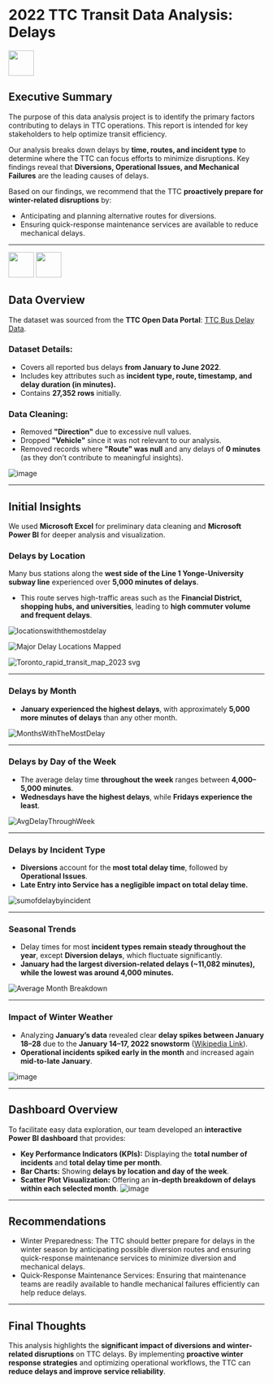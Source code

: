 # **2022 TTC Transit Data Analysis: Delays**  
<img width="50" height="50" src="https://github.com/user-attachments/assets/5dff5279-69df-4738-9fb1-698292ca2e83">

## **Executive Summary**  
The purpose of this data analysis project is to identify the primary factors contributing to delays in TTC operations. This report is intended for key stakeholders to help optimize transit efficiency.  

Our analysis breaks down delays by **time, routes, and incident type** to determine where the TTC can focus efforts to minimize disruptions. Key findings reveal that **Diversions, Operational Issues, and Mechanical Failures** are the leading causes of delays.  

Based on our findings, we recommend that the TTC **proactively prepare for winter-related disruptions** by:  
- Anticipating and planning alternative routes for diversions.  
- Ensuring quick-response maintenance services are available to reduce mechanical delays.  

---

<img width="50" height="50" src="https://github.com/user-attachments/assets/d46bf84f-b776-4af2-b018-050d57322656">
<img width="50" height="50" src="https://github.com/user-attachments/assets/4c63e159-3661-4d42-ace9-e21811966ede">

## **Data Overview**  
The dataset was sourced from the **TTC Open Data Portal**: [TTC Bus Delay Data](https://open.toronto.ca/dataset/ttc-bus-delay-data/).  

### **Dataset Details:**  
- Covers all reported bus delays **from January to June 2022**.  
- Includes key attributes such as **incident type, route, timestamp, and delay duration (in minutes).**  
- Contains **27,352 rows** initially.  

### **Data Cleaning:**  
- Removed **"Direction"** due to excessive null values.  
- Dropped **"Vehicle"** since it was not relevant to our analysis.  
- Removed records where **"Route" was null** and any delays of **0 minutes** (as they don’t contribute to meaningful insights).  

![image](https://github.com/user-attachments/assets/d9e3cdea-02b3-4d7b-b77e-0d370c280399)  

---

## **Initial Insights**  
We used **Microsoft Excel** for preliminary data cleaning and **Microsoft Power BI** for deeper analysis and visualization.  

### **Delays by Location**  
Many bus stations along the **west side of the Line 1 Yonge-University subway line** experienced over **5,000 minutes of delays**.  
- This route serves high-traffic areas such as the **Financial District, shopping hubs, and universities**, leading to **high commuter volume and frequent delays**.  

![locationswiththemostdelay](https://github.com/user-attachments/assets/ceee379d-d641-4e2c-a00f-085019dca406)  

![Major Delay Locations Mapped](https://github.com/user-attachments/assets/87a1c95e-8618-4790-8754-2cf32e0238c3)  

![Toronto_rapid_transit_map_2023 svg](https://github.com/user-attachments/assets/0d78f739-a8cf-400a-8838-46b4e9b92992)  

---

### **Delays by Month**  
- **January experienced the highest delays**, with approximately **5,000 more minutes of delays** than any other month.  

![MonthsWithTheMostDelay](https://github.com/user-attachments/assets/e1f75301-7d62-4c36-b6d4-feb6b1a279d3)  

---

### **Delays by Day of the Week**  
- The average delay time **throughout the week** ranges between **4,000–5,000 minutes**.  
- **Wednesdays have the highest delays**, while **Fridays experience the least**.  

![AvgDelayThroughWeek](https://github.com/user-attachments/assets/18f5bf37-c16b-4524-b26b-a9d6939486cc)  

---

### **Delays by Incident Type**  
- **Diversions** account for the **most total delay time**, followed by **Operational Issues**.  
- **Late Entry into Service has a negligible impact on total delay time.**  

![sumofdelaybyincident](https://github.com/user-attachments/assets/981b1570-cb0c-4c9b-a94e-0c41dbb02c07)  

---

### **Seasonal Trends**  
- Delay times for most **incident types remain steady throughout the year**, except **Diversion delays**, which fluctuate significantly.  
- **January had the largest diversion-related delays (~11,082 minutes), while the lowest was around 4,000 minutes.**  

![Average Month Breakdown](https://github.com/user-attachments/assets/b6ae7fd7-5b9b-41b9-85c9-22f0c8ebf35d)  

---

### **Impact of Winter Weather**  
- Analyzing **January’s data** revealed clear **delay spikes between January 18–28** due to the **January 14–17, 2022 snowstorm** ([Wikipedia Link](https://en.wikipedia.org/wiki/January_14%E2%80%9317,_2022_North_American_winter_storm)).  
- **Operational incidents spiked early in the month** and increased again **mid-to-late January**.  

![image](https://github.com/user-attachments/assets/377c9b9d-3400-4203-90f3-a2ed229bef65)  

---

## **Dashboard Overview**  
To facilitate easy data exploration, our team developed an **interactive Power BI dashboard** that provides:  
- **Key Performance Indicators (KPIs):** Displaying the **total number of incidents** and **total delay time per month**.  
- **Bar Charts:** Showing **delays by location and day of the week**.  
- **Scatter Plot Visualization:** Offering an **in-depth breakdown of delays within each selected month**.
![image](https://github.com/user-attachments/assets/82ae8565-d5ef-444e-8b5f-e00e7b814191)  

---

## **Recommendations**
- Winter Preparedness: The TTC should better prepare for delays in the winter season by anticipating possible diversion routes and ensuring quick-response maintenance services to minimize diversion and mechanical delays.
- Quick-Response Maintenance Services: Ensuring that maintenance teams are readily available to handle mechanical failures efficiently can help reduce delays.


---
## **Final Thoughts**  
This analysis highlights the **significant impact of diversions and winter-related disruptions** on TTC delays. By implementing **proactive winter response strategies** and optimizing operational workflows, the TTC can **reduce delays and improve service reliability**.  
